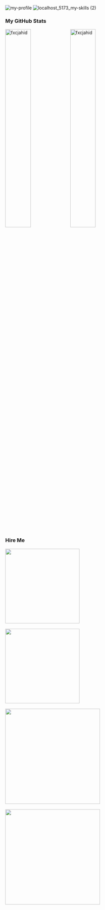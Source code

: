 ![my-profile](https://github.com/fxcjahid/fxcjahid/assets/33903532/341a1be4-bec5-4b7a-b2f0-0ee079b48fdd)
![localhost_5173_my-skills (2)](https://github.com/fxcjahid/fxcjahid/assets/33903532/dd6a99c2-62f0-4096-8159-efd5b89a5025)


### My GitHub Stats
<div>
 <img align="center" width="40%" src="https://github-readme-stats.vercel.app/api/top-langs?username=fxcjahid&show_icons=true&locale=en&layout=compact" alt="fxcjahid" />
 <img align="center" width="40%" src="https://github-readme-streak-stats.herokuapp.com/?user=fxcjahid&" alt="fxcjahid" />
</div>
<br/>

### Hire Me 

<div>
    <a href="https://api.whatsapp.com/send?phone=8801623547800&text=Hello%20Developer">
        <img width="235px" src="https://github.com/fxcjahid/fxcjahid/assets/33903532/03a6f691-dea4-431b-ace8-c7cfe502f5bb" />
    </a> <br/><br/>
    <a href="https://join.skype.com/invite/RcIBdpdbIFyt">
        <img width="235px" src="https://github.com/fxcjahid/fxcjahid/assets/33903532/a8a91aa9-a5fb-494b-9c96-8a8d5cabb1dc" />
    </a>  <br/><br/>
    <a href="mail:fxcjahid3@gmail.com">
        <img width="300px" src="https://github.com/fxcjahid/fxcjahid/assets/33903532/55f8adc6-aa03-4f10-864c-dee9c17618e4" />
    </a> <br/><br/>
    <img width="300px" src="https://github.com/fxcjahid/fxcjahid/assets/33903532/627e21d6-4f7e-44dd-b6c7-5bd90442379c" /> <br/><br/>
</div>
